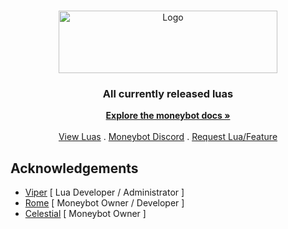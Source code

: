 <br/>
<p align="center">
  <a href="https://github.com/cowboy/moneybot-luas">
    <img src="https://cdn.discordapp.com/attachments/1162826079204016301/1199309179630915644/image-removebg-preview_1.png?ex=6651c636&is=665074b6&hm=9d7a10f554b56a04948dc4a41bd4e0ebad8173c583083972f8d5883c3d4afe57&" alt="Logo" width="350" height="100">
  </a>

  <h3 align="center">All currently released luas</h3>

  <p align="center">
    <a href="https://moneybot.gitbook.io/money-api/"><strong>Explore the moneybot docs »</strong></a>
    <br/>
    <br/>
    <a href="https://github.com/MulaDaBOSS/moneybot-luas/releases">View Luas</a>
    .
    <a href="https://discord.gg/gbuqD88acd">Moneybot Discord</a>
    .
    <a href="https://github.com/MulaDaBOSS/moneybot-luas/issues">Request Lua/Feature</a>
  </p>
</p>

## Acknowledgements
* [Viper](https://github.com/ViperGMs) [ Lua Developer / Administrator ] 
* [Rome](https://github.com/romeauthentic) [ Moneybot Owner / Developer ]
* [Celestial](https://github.com/bestowal) [ Moneybot Owner ]
